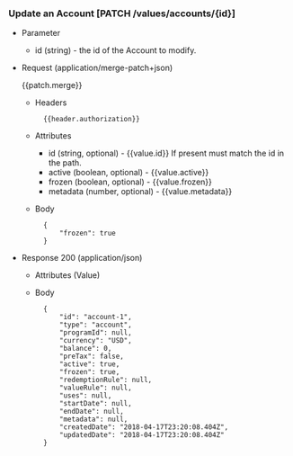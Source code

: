 ### Update an Account [PATCH /values/accounts/{id}]

+ Parameter
    + id (string) - the id of the Account to modify.

+ Request (application/merge-patch+json)

    {{patch.merge}}

    + Headers
    
            {{header.authorization}}

    + Attributes
        + id (string, optional) - {{value.id}}  If present must match the id in the path.
        + active (boolean, optional) - {{value.active}}
        + frozen (boolean, optional) - {{value.frozen}}
        + metadata (number, optional) - {{value.metadata}}
        
    + Body
    
            {
                "frozen": true
            }
    
+ Response 200 (application/json)
    + Attributes (Value)

    + Body
    
            {
                "id": "account-1",
                "type": "account",
                "programId": null,
                "currency": "USD",
                "balance": 0, 
                "preTax": false,
                "active": true,
                "frozen": true,
                "redemptionRule": null,
                "valueRule": null,
                "uses": null,
                "startDate": null,
                "endDate": null,
                "metadata": null,
                "createdDate": "2018-04-17T23:20:08.404Z",
                "updatedDate": "2018-04-17T23:20:08.404Z"
            }
